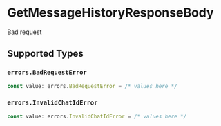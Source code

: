 # GetMessageHistoryResponseBody

Bad request


## Supported Types

### `errors.BadRequestError`

```typescript
const value: errors.BadRequestError = /* values here */
```

### `errors.InvalidChatIdError`

```typescript
const value: errors.InvalidChatIdError = /* values here */
```

